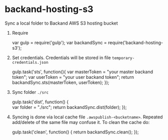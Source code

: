 # backand-hosting-s3
Sync a local folder to Backand AWS S3 hosting bucket

1. Require

	var gulp = require('gulp');
	var backandSync = require('backand-hosting-s3');

2. Set credentials. Credentials will be stored in file `temporary-credentials.json`

	gulp.task('sts', function(){
	    var masterToken = "your master backand token";
	    var userToken = "your user backand token"; 
	    return backandSync.sts(masterToken, userToken);
	});

3. Sync folder `./src`

	gulp.task('dist', function() {   
	    var folder = "./src";
		return backandSync.dist(folder);
	});

4. Syncing is done via local cache file `.awspublish-<bucketname>`. Repeated add/delete of the same file may confuse it. To clean the cache do:

	gulp.task('clean', function() {
		return backandSync.clean();
	});
